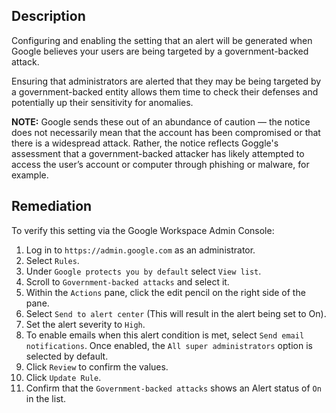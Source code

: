 ## Description

Configuring and enabling the setting that an alert will be generated when Google believes your users are being targeted by a government-backed attack.

Ensuring that administrators are alerted that they may be being targeted by a government-backed entity allows them time to check their defenses and potentially up their sensitivity for anomalies.

**NOTE:** Google sends these out of an abundance of caution — the notice does not necessarily mean that the account has been compromised or that there is a widespread attack. Rather, the notice reflects Goggle's assessment that a government-backed attacker has likely attempted to access the user’s account or computer through phishing or malware, for example.

## Remediation

To verify this setting via the Google Workspace Admin Console:

1. Log in to `https://admin.google.com` as an administrator.
2. Select `Rules`.
3. Under `Google protects you by default` select `View list`.
4. Scroll to `Government-backed attacks` and select it.
5. Within the `Actions` pane, click the edit pencil on the right side of the pane.
6. Select `Send to alert center` (This will result in the alert being set to On).
7. Set the alert severity to `High`.
8. To enable emails when this alert condition is met, select `Send email notifications`. Once enabled, the `All super administrators` option is selected by default.
9. Click `Review` to confirm the values.
10. Click `Update Rule`.
11. Confirm that the `Government-backed attacks` shows an Alert status of `On` in the list.
